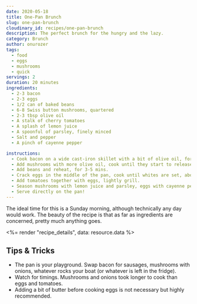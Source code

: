 ```yaml
---
date: 2020-05-18
title: One-Pan Brunch
slug: one-pan-brunch
cloudinary_id: recipes/one-pan-brunch
description: The perfect brunch for the hungry and the lazy.
category: Brunch
author: onurozer
tags:
  - food
  - eggs
  - mushrooms
  - quick
servings: 2
duration: 20 minutes
ingredients:
  - 2-3 bacon
  - 2-3 eggs
  - 1/2 can of baked beans
  - 6-8 Swiss button mushrooms, quartered
  - 2-3 tbsp olive oil
  - A stalk of cherry tomatoes
  - A splash of lemon juice
  - A spoonful of parsley, finely minced
  - Salt and pepper
  - A pinch of cayenne pepper

instructions:
  - Cook bacon on a wide cast-iron skillet with a bit of olive oil, for a few minutes.
  - Add mushrooms with more olive oil, cook until they start to release water.
  - Add beans and reheat, for 3-5 mins.
  - Crack eggs in the middle of the pan, cook until whites are set, about 3-5 mins.
  - Add tomatoes together with eggs, lightly grill.
  - Season mushrooms with lemon juice and parsley, eggs with cayenne pepper and everything except bacon with salt & pepper.
  - Serve directly on the pan!
---
```


The ideal time for this is a Sunday morning, although technically any day would work. The beauty of the recipe is that as far as ingredients are concerned, pretty much anything goes.

<%= render "recipe_details", data: resource.data %>

## Tips & Tricks

- The pan is your playground. Swap bacon for sausages, mushrooms with onions, whatever rocks your boat (or whatever is left in the fridge).
- Watch for timings. Mushrooms and onions took longer to cook than eggs and tomatoes.
- Adding a bit of butter before cooking eggs is not necessary but highly recommended.
